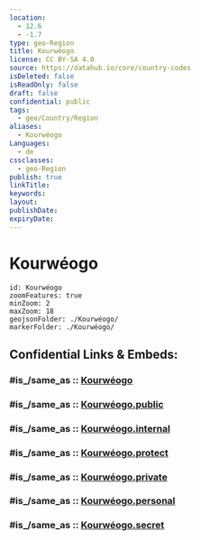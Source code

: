 ```yaml
---
location:
  - 12.6
  - -1.7
type: geo-Region
title: Kourwéogo
license: CC BY-SA 4.0
source: https://datahub.io/core/country-codes
isDeleted: false
isReadOnly: false
draft: false
confidential: public
tags:
  - geo/Country/Region
aliases:
  - Kourwéogo
Languages:
  - de
cssclasses:
  - geo-Region
publish: true
linkTitle:
keywords:
layout:
publishDate:
expiryDate:
---
```


# Kourwéogo

```leaflet
id: Kourwéogo
zoomFeatures: true 
minZoom: 2 
maxZoom: 18
geojsonFolder: ./Kourwéogo/
markerFolder: ./Kourwéogo/
```


## Confidential Links & Embeds: 

### #is_/same_as :: [Kourwéogo](/_Standards/Earth/Continent/Africa/Africa~West/Burkina_Faso/Regions~Burkina_Faso/Plateau-Central/counties~Plateau-Central/Kourwéogo.md) 

### #is_/same_as :: [Kourwéogo.public](/_public/Earth/Continent/Africa/Africa~West/Burkina_Faso/Regions~Burkina_Faso/Plateau-Central/counties~Plateau-Central/Kourwéogo.public.md) 

### #is_/same_as :: [Kourwéogo.internal](/_internal/Earth/Continent/Africa/Africa~West/Burkina_Faso/Regions~Burkina_Faso/Plateau-Central/counties~Plateau-Central/Kourwéogo.internal.md) 

### #is_/same_as :: [Kourwéogo.protect](/_protect/Earth/Continent/Africa/Africa~West/Burkina_Faso/Regions~Burkina_Faso/Plateau-Central/counties~Plateau-Central/Kourwéogo.protect.md) 

### #is_/same_as :: [Kourwéogo.private](/_private/Earth/Continent/Africa/Africa~West/Burkina_Faso/Regions~Burkina_Faso/Plateau-Central/counties~Plateau-Central/Kourwéogo.private.md) 

### #is_/same_as :: [Kourwéogo.personal](/_personal/Earth/Continent/Africa/Africa~West/Burkina_Faso/Regions~Burkina_Faso/Plateau-Central/counties~Plateau-Central/Kourwéogo.personal.md) 

### #is_/same_as :: [Kourwéogo.secret](/_secret/Earth/Continent/Africa/Africa~West/Burkina_Faso/Regions~Burkina_Faso/Plateau-Central/counties~Plateau-Central/Kourwéogo.secret.md)

